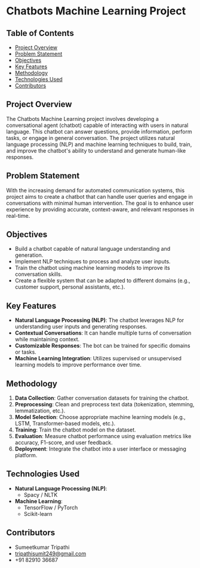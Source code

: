 # Chatbots Machine Learning Project

## Table of Contents
- [Project Overview](#project-overview)
- [Problem Statement](#problem-statement)
- [Objectives](#objectives)
- [Key Features](#key-features)
- [Methodology](#methodology)
- [Technologies Used](#technologies-used)
- [Contributors](#contributors)

## Project Overview

The Chatbots Machine Learning project involves developing a conversational agent (chatbot) capable of interacting with users in natural language. This chatbot can answer questions, provide information, perform tasks, or engage in general conversation. The project utilizes natural language processing (NLP) and machine learning techniques to build, train, and improve the chatbot's ability to understand and generate human-like responses.

## Problem Statement

With the increasing demand for automated communication systems, this project aims to create a chatbot that can handle user queries and engage in conversations with minimal human intervention. The goal is to enhance user experience by providing accurate, context-aware, and relevant responses in real-time.

## Objectives

- Build a chatbot capable of natural language understanding and generation.
- Implement NLP techniques to process and analyze user inputs.
- Train the chatbot using machine learning models to improve its conversation skills.
- Create a flexible system that can be adapted to different domains (e.g., customer support, personal assistants, etc.).

## Key Features

- **Natural Language Processing (NLP)**: The chatbot leverages NLP for understanding user inputs and generating responses.
- **Contextual Conversations**: It can handle multiple turns of conversation while maintaining context.
- **Customizable Responses**: The bot can be trained for specific domains or tasks.
- **Machine Learning Integration**: Utilizes supervised or unsupervised learning models to improve performance over time.

## Methodology

1. **Data Collection**: Gather conversation datasets for training the chatbot.
2. **Preprocessing**: Clean and preprocess text data (tokenization, stemming, lemmatization, etc.).
3. **Model Selection**: Choose appropriate machine learning models (e.g., LSTM, Transformer-based models, etc.).
4. **Training**: Train the chatbot model on the dataset.
5. **Evaluation**: Measure chatbot performance using evaluation metrics like accuracy, F1-score, and user feedback.
6. **Deployment**: Integrate the chatbot into a user interface or messaging platform.

## Technologies Used

- **Natural Language Processing (NLP)**: 
  - Spacy / NLTK
- **Machine Learning**: 
  - TensorFlow / PyTorch
  - Scikit-learn

## Contributors

- Sumeetkumar Tripathi
- tripathisumit249@gmail.com
- +91 82910 36687
